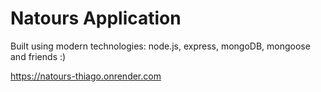 # Natours Application

Built using modern technologies: node.js, express, mongoDB, mongoose and friends :)

https://natours-thiago.onrender.com
